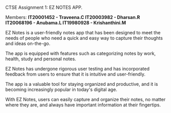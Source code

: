 CTSE Assignment 1: EZ NOTES APP.

Members: 
**IT20001452 - Traveena.C
IT20003982 - Dharsan.R
IT20068196 - Anubama.L
IT19980928 - Krishanthini.M**

EZ Notes is a user-friendly notes app that has been designed to meet the needs of people who need a quick and easy way to capture their thoughts and ideas on-the-go.

The app is equipped with features such as categorizing notes by work, health, study and personal notes.

EZ Notes has undergone rigorous user testing and has incorporated feedback from users to ensure that it is intuitive and user-friendly.

The app is a valuable tool for staying organized and productive, and it is becoming increasingly popular in today's digital age.

With EZ Notes, users can easily capture and organize their notes, no matter where they are, and always have important information at their fingertips.
